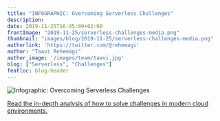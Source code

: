 ```yaml
---
title: "INFOGRAPHIC: Overcoming Serverless Challenges"
description: 
date: 2019-11-25T16:45:09+02:00
frontImage: "2019-11-25/serverless-challenges-media.png"
thumbnail: "images/blog/2019-11-25/serverless-challenges-media.png"
authorlink: 'https://twitter.com/@rehemagi'
author: "Taavi Rehemägi"
author_image: '/images/team/taavi.jpg'
blog: ["Serverless", "Challenges"]
featloc: blog-header
---
```


![Infographic: Overcoming Serverless Challenges](/images/knowledge-base/basic-concepts/serverless-challenges.png)

<a href='/knowledge-base/basic-concepts/serverless-challenges-and-solutions/'>Read the in-depth analysis of how to solve challenges in modern cloud environments.</a>
